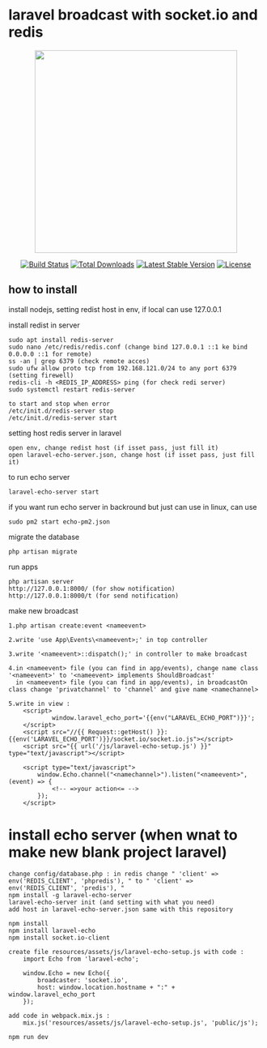 # laravel broadcast with socket.io and redis #

<p align="center"><a href="https://laravel.com" target="_blank"><img src="https://raw.githubusercontent.com/laravel/art/master/logo-lockup/5%20SVG/2%20CMYK/1%20Full%20Color/laravel-logolockup-cmyk-red.svg" width="400"></a></p>

<p align="center">
<a href="https://travis-ci.org/laravel/framework"><img src="https://travis-ci.org/laravel/framework.svg" alt="Build Status"></a>
<a href="https://packagist.org/packages/laravel/framework"><img src="https://img.shields.io/packagist/dt/laravel/framework" alt="Total Downloads"></a>
<a href="https://packagist.org/packages/laravel/framework"><img src="https://img.shields.io/packagist/v/laravel/framework" alt="Latest Stable Version"></a>
<a href="https://packagist.org/packages/laravel/framework"><img src="https://img.shields.io/packagist/l/laravel/framework" alt="License"></a>
</p>

## how to install
install nodejs, 
setting redist host in env, if local can use 127.0.0.1

install redist in server
```
sudo apt install redis-server
sudo nano /etc/redis/redis.conf (change bind 127.0.0.1 ::1 ke bind 0.0.0.0 ::1 for remote)
ss -an | grep 6379 (check remote acces)
sudo ufw allow proto tcp from 192.168.121.0/24 to any port 6379 (setting firewell)
redis-cli -h <REDIS_IP_ADDRESS> ping (for check redi server)
sudo systemctl restart redis-server

to start and stop when error
/etc/init.d/redis-server stop
/etc/init.d/redis-server start
```

setting host redis server in laravel
```
open env, change redist host (if isset pass, just fill it)
open laravel-echo-server.json, change host (if isset pass, just fill it)
```


to run echo server
```
laravel-echo-server start
```

if you want run echo server in backround but just can use in linux, can use
```
sudo pm2 start echo-pm2.json
```

migrate the database

```
php artisan migrate
```

run apps
```
php artisan server
http://127.0.0.1:8000/ (for show notification)
http://127.0.0.1:8000/t (for send notification)
```


make new broadcast
```
1.php artisan create:event <nameevent>

2.write 'use App\Events\<nameevent>;' in top controller

3.write '<nameevent>::dispatch();' in controller to make broadcast

4.in <nameevent> file (you can find in app/events), change name class '<nameevent>' to '<nameevent> implements ShouldBroadcast'
  in <nameevent> file (you can find in app/events), in broadcastOn class change 'privatchannel' to 'channel' and give name <namechannel>

5.write in view :
    <script>
            window.laravel_echo_port='{{env("LARAVEL_ECHO_PORT")}}';
    </script>
    <script src="//{{ Request::getHost() }}:{{env('LARAVEL_ECHO_PORT')}}/socket.io/socket.io.js"></script>
    <script src="{{ url('/js/laravel-echo-setup.js') }}" type="text/javascript"></script>

    <script type="text/javascript">
        window.Echo.channel("<namechannel>").listen("<nameevent>", (event) => {
            <!-- =>your action<= -->
        });
    </script>
```


# install echo server (when wnat to make new blank project laravel) #

```
change config/database.php : in redis change " 'client' => env('REDIS_CLIENT', 'phpredis'), " to " 'client' => env('REDIS_CLIENT', 'predis'), "
npm install -g laravel-echo-server
laravel-echo-server init (and setting with what you need)
add host in laravel-echo-server.json same with this repository

npm install
npm install laravel-echo
npm install socket.io-client

create file resources/assets/js/laravel-echo-setup.js with code :
    import Echo from 'laravel-echo';
    
    window.Echo = new Echo({
        broadcaster: 'socket.io',
        host: window.location.hostname + ":" + window.laravel_echo_port
    });

add code in webpack.mix.js :
    mix.js('resources/assets/js/laravel-echo-setup.js', 'public/js');

npm run dev 
```